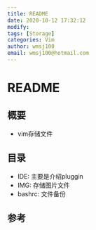 ```yaml
---
title: README
date: 2020-10-12 17:32:12
modify: 
tags: [Storage]
categories: Vim
author: wmsj100
email: wmsj100@hotmail.com
---
```


# README

## 概要

- vim存储文件

## 目录

- IDE: 主要是介绍pluggin
- IMG: 存储图片文件
- bashrc: 文件备份

## 参考


